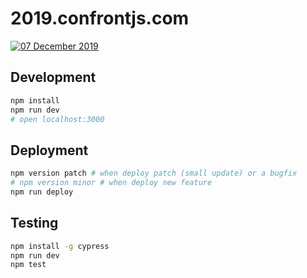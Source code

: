 # 2019.confrontjs.com

[![07 December 2019](https://img.shields.io/badge/conference-07%20December%202019-%2523a64ac9.svg)](https://www.confrontjs.com)

## Development

```bash
npm install
npm run dev
# open localhost:3000
```

## Deployment

```bash
npm version patch # when deploy patch (small update) or a bugfix
# npm version minor # when deploy new feature
npm run deploy
```

## Testing

```bash
npm install -g cypress
npm run dev
npm test
```
